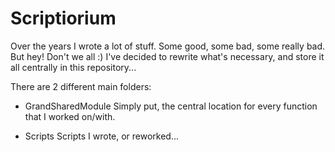 # Scriptiorium
Over the years I wrote a lot of stuff. Some good, some bad, some really bad. But hey! Don't we all :)
I've decided to rewrite what's necessary, and store it all centrally in this repository...

There are 2 different main folders:
 
 - GrandSharedModule
 Simply put, the central location for every function that I worked on/with.
 
 - Scripts
 Scripts I wrote, or reworked...